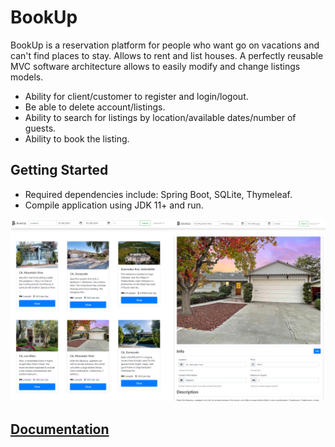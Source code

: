 # BookUp
BookUp is a reservation platform for people who want go on vacations and can't find places to stay. Allows to rent and list houses. 
A perfectly reusable MVC software architecture allows to easily modify and change listings models.

* Ability for client/customer to register and login/logout.
* Be able to delete account/listings.
* Ability to search for listings by location/available dates/number of guests.
* Ability to book the listing.
  
## Getting Started
* Required dependencies include: Spring Boot, SQLite, Thymeleaf.
* Compile application using JDK 11+ and run.

![BookUp](bookUp.png)

## [Documentation](https://artak10t.github.io/BookUp/)
